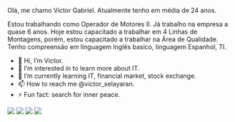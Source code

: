 Olá, me chamo Victor Gabriel.
Atualmente tenho em média de 24 anos.

Estou trabalhando como Operador de Motores II.
Já trabalho na empresa a quase 6 anos.
Hoje estou capacitado a trabalhar em 4 Linhas de Montagens, porém, estou capacitado a trabalhar na Área de Qualidade.
Tenho compreensão em linguagem Inglês basico, linguagem Espanhol, TI.




- 👋 Hi, I’m Victor.
- 👀 I’m interested in to learn more about IT.
- 🌱 I’m currently learning IT, financial market, stock exchange.
- 📫 How to reach me @victor_selayaran.
- ⚡ Fun fact: search for inner peace.

<div style= "display: incline_block;">
  <img src= "https://github.com/user-attachments/assets/d526f68c-4f0e-4bec-82e0-796521a099dd">
  <img src= "https://github.com/user-attachments/assets/ea9fa6f6-49d9-40ac-aaba-d2e7b6ee637e">
  <img src= "https://github.com/user-attachments/assets/859568cf-da24-454b-b9cf-218d607d16e2">
  <img src= "https://github.com/user-attachments/assets/16ad5dfd-fa14-49ad-9574-04d003563ff4">
</div>
